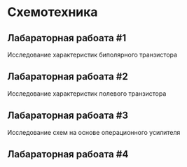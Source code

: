 # Схемотехника

## Лабараторная рабоата #1 
Исследование характеристик биполярного транзистора

## Лабараторная рабоата #2 
Исследование характеристик полевого транзистора

## Лабараторная рабоата #3
Исследование схем на основе операционного усилителя

## Лабараторная рабоата #4
